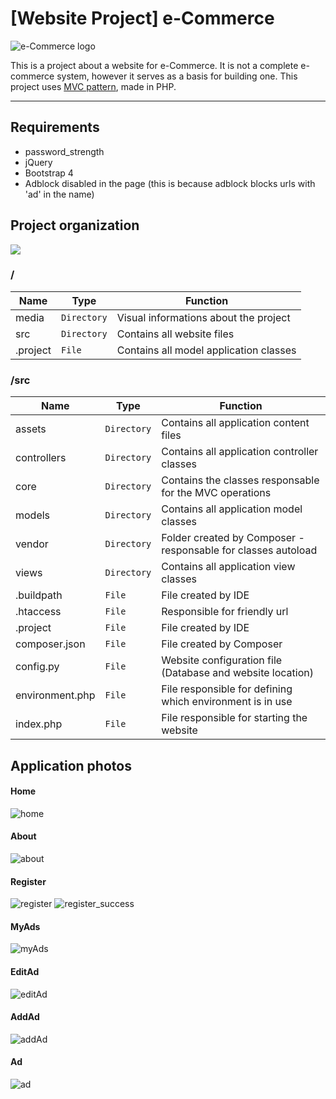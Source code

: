 # [Website Project] e-Commerce
![e-Commerce logo]( https://github.com/williamniemiec/wp_eCommerce/blob/master/media/logo/logo.jpg)

This is a project about a website for e-Commerce. It is not a complete e-commerce system, however it serves as a basis for building one. This project uses [MVC pattern](https://github.com/williamniemiec/MVC-in-PHP), made in PHP.

<hr />

## Requirements
- password_strength
- jQuery
- Bootstrap 4
- Adblock disabled in the page (this is because adblock blocks urls with 'ad' in the name)

## Project organization
![](https://github.com/williamniemiec/wp_eCommerce/tree/master/media/uml/uml.png?raw=true)

### /
|Name| Type| Function
|------- | --- | ----
| media | `Directory`| Visual informations about the project
| src | `Directory`| Contains all website files
| .project| `File`| Contains all model application classes


### /src
|Name| Type| Function
|------- | --- | ----
| assets| `Directory`| Contains all application content files
| controllers | `Directory`| Contains all application controller classes
| core | `Directory`| Contains the classes responsable for the MVC operations
| models | `Directory`| Contains all application model classes
| vendor| `Directory`| Folder created by Composer - responsable for classes autoload
| views | `Directory`| Contains all application view classes
| &#46;buildpath| `File`| File created by IDE
| &#46;htaccess| `File`| Responsible for friendly url
| &#46;project | `File`| File created by IDE
| composer&#46;json | `File`| File created by Composer
| config&#46;py | `File`| Website configuration file (Database and website location)
| environment&#46;php | `File`| File responsible for defining which environment is in use
| index&#46;php | `File`| File responsible for starting the website


## Application photos
#### Home
![home](https://github.com/williamniemiec/wp_eCommerce/blob/master/media/app/home.png?raw=true)
#### About
![about](https://github.com/williamniemiec/wp_eCommerce/blob/master/media/app/about.png?raw=true)
#### Register
![register](https://github.com/williamniemiec/wp_eCommerce/blob/master/media/app/register.png?raw=true)
![register_success](https://github.com/williamniemiec/wp_eCommerce/blob/master/media/app/register-success.png?raw=true)
#### MyAds
![myAds](https://github.com/williamniemiec/wp_eCommerce/blob/master/media/app/myAds.png?raw=true)
#### EditAd
![editAd](https://github.com/williamniemiec/wp_eCommerce/blob/master/media/app/editAd.png?raw=true)
#### AddAd
![addAd](https://github.com/williamniemiec/wp_eCommerce/blob/master/media/app/addAd.png?raw=true)
#### Ad
![ad](https://github.com/williamniemiec/wp_eCommerce/blob/master/media/app/ad.png?raw=true)
